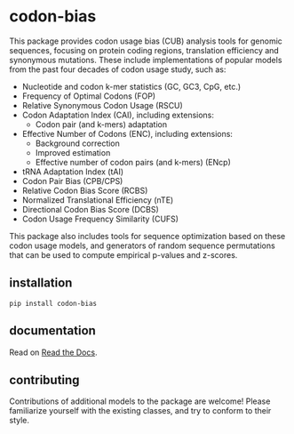 # codon-bias

This package provides codon usage bias (CUB) analysis tools for genomic sequences, focusing on protein coding regions, translation efficiency and synonymous mutations. These include implementations of popular models from the past four decades of codon usage study, such as:

- Nucleotide and codon k-mer statistics (GC, GC3, CpG, etc.)
- Frequency of Optimal Codons (FOP)
- Relative Synonymous Codon Usage (RSCU)
- Codon Adaptation Index (CAI), including extensions:
    - Codon pair (and k-mers) adaptation
- Effective Number of Codons (ENC), including extensions:
    - Background correction
    - Improved estimation
    - Effective number of codon pairs (and k-mers) (ENcp)
- tRNA Adaptation Index (tAI)
- Codon Pair Bias (CPB/CPS)
- Relative Codon Bias Score (RCBS)
- Normalized Translational Efficiency (nTE)
- Directional Codon Bias Score (DCBS)
- Codon Usage Frequency Similarity (CUFS)

This package also includes tools for sequence optimization based on these codon usage models, and generators of random sequence permutations that can be used to compute empirical p-values and z-scores.

## installation

```
pip install codon-bias
```

## documentation

Read on [Read the Docs](https://codon-bias.readthedocs.org).

## contributing

Contributions of additional models to the package are welcome! Please familiarize yourself with the existing classes, and try to conform to their style.
